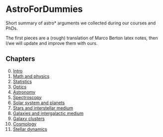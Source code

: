 AstroForDummies
===============

Short summary of astro* arguments we collected during our courses and PhDs.

The first pieces are a (rough) translation of Marco Berton latex notes, then I/we will update and improve them with ours.

## Chapters 

0. [Intro](http://nbviewer.ipython.org/github/brunetto/AstroForDummies/blob/master/Intro.ipynb)
1. [Math and physics](http://nbviewer.ipython.org/github/brunetto/AstroForDummies/blob/master/Math_and_physics.ipynb)
2. [Statistics](http://nbviewer.ipython.org/github/brunetto/AstroForDummies/blob/master/Statistics.ipynb)
3. [Optics](http://nbviewer.ipython.org/github/brunetto/AstroForDummies/blob/master/Optics.ipynb)
4. [Astronomy](http://nbviewer.ipython.org/github/brunetto/AstroForDummies/blob/master/Math_and_physics.ipynb)
5. [Spectroscopy](http://nbviewer.ipython.org/github/brunetto/AstroForDummies/blob/master/Spectroscopy.ipynb)
6. [Solar system and planets](http://nbviewer.ipython.org/github/brunetto/AstroForDummies/blob/master/Solar_system_and_planets.ipynb)
7. [Stars and interstellar medium](http://nbviewer.ipython.org/github/brunetto/AstroForDummies/blob/master/Stars_and_ISM.ipynb)
8. [Galaxies and intergalactic medium](http://nbviewer.ipython.org/github/brunetto/AstroForDummies/blob/master/Galaxies_and_IGM.ipynb)
9. [Galaxy clusters](http://nbviewer.ipython.org/github/brunetto/AstroForDummies/blob/master/Galaxy_clusters.ipynb)
10. [Cosmology](http://nbviewer.ipython.org/github/brunetto/AstroForDummies/blob/master/Cosmology.ipynb)
11. [Stellar dynamics](http://nbviewer.ipython.org/github/brunetto/AstroForDummies/blob/master/Stellar_dynamics.ipynb)
